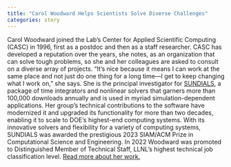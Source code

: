 ```yaml
---
title: "Carol Woodward Helps Scientists Solve Diverse Challenges"
categories: story
---
```


Carol Woodward joined the Lab’s Center for Applied Scientific Computing (CASC) in 1996, first as a postdoc and then as a staff researcher. CASC has developed a reputation over the years, she notes, as an organization that can solve tough problems, so she and her colleagues are asked to consult on a diverse array of projects. “It’s nice because it means I can work at the same place and not just do one thing for a long time—I get to keep changing what I work on,” she says. She is the principal investigator for [SUNDIALS](https://github.com/LLNL/sundials), a package of time integrators and nonlinear solvers that garners more than 100,000 downloads annually and is used in myriad simulation-dependent applications. Her group’s technical contributions to the software have modernized it and upgraded its functionality for more than two decades, enabling it to scale to DOE’s highest-end computing systems. With its innovative solvers and flexibility for a variety of computing systems, SUNDIALS was awarded the prestigious 2023 SIAM/ACM Prize in Computational Science and Engineering. In 2022 Woodward was promoted to Distinguished Member of Technical Staff, LLNL’s highest technical job classification level. [Read more about her work.](https://computing.llnl.gov/about/people-highlights/carol-woodward)
